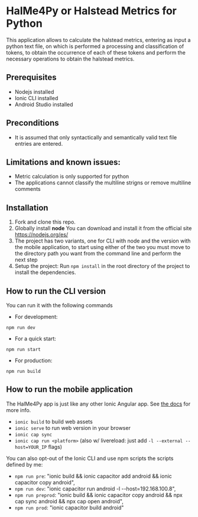 # HalMe4Py or Halstead Metrics for Python

This application allows to calculate the halstead metrics, entering as input a python text file, on which is performed a processing and classification of tokens, to obtain the occurrence of each of these tokens and perform the necessary operations to obtain the halstead metrics.

## Prerequisites

- Nodejs installed
- Ionic CLI installed
- Android Studio installed

## Preconditions
- It is assumed that only syntactically and semantically valid text file entries are entered.

## Limitations and known issues: 
- Metric calculation is only supported for python
- The applications cannot classify the multiline strigns or remove multiline comments

## Installation

1. Fork and clone this repo.
2. Globally install **node**
You can download and install it from the official site https://nodejs.org/es/
3. The project has two variants, one for CLI with node and the version with the mobile application, to start using either of the two you must move to the directory path you want from the command line and perform the next step
4. Setup the project:
Run `npm install` in the root directory of the project to install the dependencies.

## How to run the CLI version

You can run it with the following commands

- For development: 
```
npm run dev
```
- For a quick start: 
```
npm run start
```
- For production: 
```
npm run build
```

## How to run the mobile application

The HalMe4Py app is just like any other Ionic Angular app. 
See [the docs](https://ionicframework.com/docs/) for more info.

- `ionic build` to build web assets
- `ionic serve` to run web version in your browser
- `ionic cap sync`
- `ionic cap run <platform>` (also w/ livereload: just add `-l --external --host=YOUR_IP` flags)

You can also opt-out of the Ionic CLI and use npm scripts the scripts defined by me:

- `npm run pre`: "ionic build && ionic capacitor add android && ionic capacitor copy android",
- `npm run dev`: "ionic capacitor run android -l --host=192.168.100.8",
- `npm run preprod`: "ionic build && ionic capacitor copy android && npx cap sync android && npx cap open android",
- `npm run prod`: "ionic capacitor build android"
